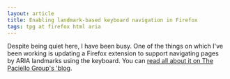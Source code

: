 ```yaml
---
layout: article
title: Enabling landmark-based keyboard navigation in Firefox
tags: tpg at firefox html aria
---
```

Despite being quiet here, I have been busy.  One of the things on which I've been working is updating a Firefox extension to support navigating pages by ARIA landmarks using the keyboard.  You can [read all about it on The Paciello Group's 'blog](http://blog.paciellogroup.com/2013/07/enabling-landmark-based-keyboard-navigation-in-firefox/).
